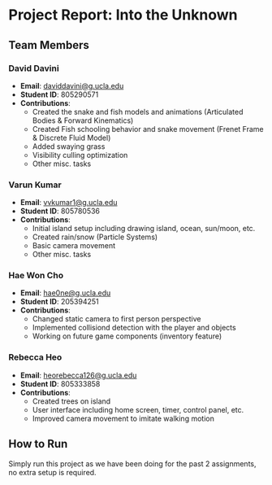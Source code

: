 # Project Report: Into the Unknown

## Team Members

### David Davini
- **Email**: daviddavini@g.ucla.edu
- **Student ID**: 805290571
- **Contributions**: 
  - Created the snake and fish models and animations (Articulated Bodies & Forward Kinematics)
  - Created Fish schooling behavior and snake movement (Frenet Frame & Discrete Fluid Model)
  - Added swaying grass
  - Visibility culling optimization
  - Other misc. tasks

### Varun Kumar
- **Email**: vvkumar1@g.ucla.edu
- **Student ID**: 805780536
- **Contributions**:
  - Initial island setup including drawing island, ocean, sun/moon, etc.
  - Created rain/snow (Particle Systems)
  - Basic camera movement
  - Other misc. tasks

### Hae Won Cho
- **Email**: hae0ne@g.ucla.edu
- **Student ID**: 205394251
- **Contributions**:
  - Changed static camera to first person perspective
  - Implemented collisiond detection with the player and objects
  - Working on future game components (inventory feature)

### Rebecca Heo
- **Email**: heorebecca126@g.ucla.edu
- **Student ID**: 805333858
- **Contributions**:
  - Created trees on island
  - User interface including home screen, timer, control panel, etc.
  - Improved camera movement to imitate walking motion


## How to Run

Simply run this project as we have been doing for the past 2 assignments, no extra setup is required. 
